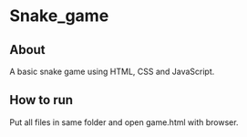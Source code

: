 # Snake_game
## About 
A basic snake game using HTML, CSS and JavaScript.

## How to run
Put all files in same folder and open game.html with browser.
